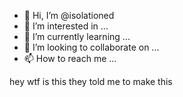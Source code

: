 - 👋 Hi, I’m @isolationed
- 👀 I’m interested in ...
- 🌱 I’m currently learning ...
- 💞️ I’m looking to collaborate on ...
- 📫 How to reach me ...

<!---
isolationed/isolationed is a ✨ special ✨ repository because its `README.md` (this file) appears on your GitHub profile.
You can click the Preview link to take a look at your changes.
--->

hey wtf is this they told me to make this
